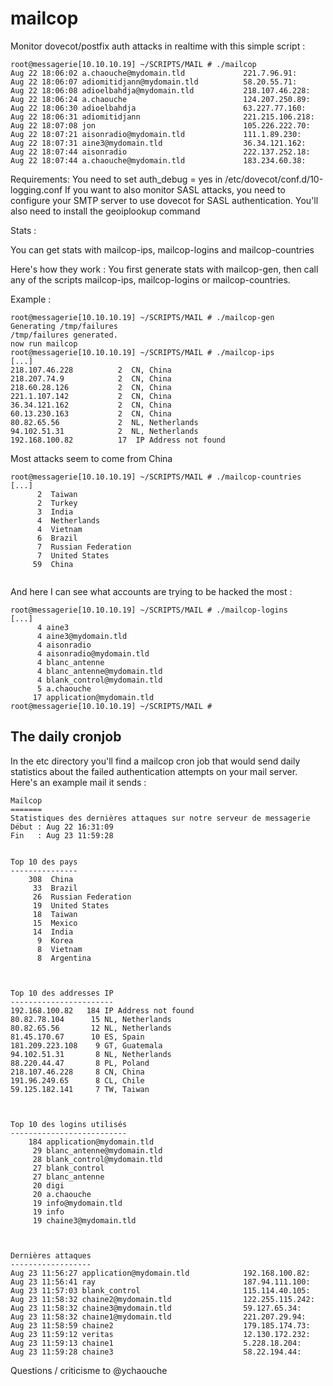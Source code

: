 # mailcop

 Monitor dovecot/postfix auth attacks in realtime with this simple script :
```
root@messagerie[10.10.10.19] ~/SCRIPTS/MAIL # ./mailcop
Aug 22 18:06:02 a.chaouche@mydomain.tld             221.7.96.91:
Aug 22 18:06:07 adiomitidjann@mydomain.tld          58.20.55.71:
Aug 22 18:06:08 adioelbahdja@mydomain.tld           218.107.46.228:
Aug 22 18:06:24 a.chaouche                          124.207.250.89:
Aug 22 18:06:30 adioelbahdja                        63.227.77.160:
Aug 22 18:06:31 adiomitidjann                       221.215.106.218:
Aug 22 18:07:08 jon                                 105.226.222.70:
Aug 22 18:07:21 aisonradio@mydomain.tld             111.1.89.230:
Aug 22 18:07:31 aine3@mydomain.tld                  36.34.121.162:
Aug 22 18:07:44 aisonradio                          222.137.252.18:
Aug 22 18:07:44 a.chaouche@mydomain.tld             183.234.60.38:   
```
Requirements:
You need to set auth_debug = yes in /etc/dovecot/conf.d/10-logging.conf
If you want to also monitor SASL attacks, you need to configure your SMTP server to use dovecot for SASL authentication.
You'll also need to install the geoiplookup command

Stats :

You can get stats with mailcop-ips, mailcop-logins and mailcop-countries

Here's how they work : You first generate stats with mailcop-gen, then call any of the scripts mailcop-ips, mailcop-logins or mailcop-countries.

Example :
```
root@messagerie[10.10.10.19] ~/SCRIPTS/MAIL # ./mailcop-gen
Generating /tmp/failures
/tmp/failures generated.
now run mailcop
root@messagerie[10.10.10.19] ~/SCRIPTS/MAIL # ./mailcop-ips 
[...]
218.107.46.228          2  CN, China
218.207.74.9            2  CN, China
218.60.28.126           2  CN, China
221.1.107.142           2  CN, China
36.34.121.162           2  CN, China
60.13.230.163           2  CN, China
80.82.65.56             2  NL, Netherlands
94.102.51.31            2  NL, Netherlands
192.168.100.82          17  IP Address not found
```
Most attacks seem to come from China
```
root@messagerie[10.10.10.19] ~/SCRIPTS/MAIL # ./mailcop-countries 
[...]
      2  Taiwan
      2  Turkey
      3  India
      4  Netherlands
      4  Vietnam
      6  Brazil
      7  Russian Federation
      7  United States
     59  China
     
```
And here I can see what accounts are trying to be hacked the most :
```
root@messagerie[10.10.10.19] ~/SCRIPTS/MAIL # ./mailcop-logins 
[...]
      4 aine3
      4 aine3@mydomain.tld
      4 aisonradio
      4 aisonradio@mydomain.tld
      4 blanc_antenne
      4 blanc_antenne@mydomain.tld
      4 blank_control@mydomain.tld
      5 a.chaouche
     17 application@mydomain.tld
root@messagerie[10.10.10.19] ~/SCRIPTS/MAIL # 
```

## The daily cronjob

In the etc directory you'll find a mailcop cron job that would send daily statistics about the failed authentication attempts on your mail server. Here's an example mail it sends : 

```
Mailcop
=======
Statistiques des dernières attaques sur notre serveur de messagerie
Début : Aug 22 16:31:09
Fin   : Aug 23 11:59:28


Top 10 des pays
---------------
    308  China
     33  Brazil
     26  Russian Federation
     19  United States
     18  Taiwan
     15  Mexico
     14  India
      9  Korea
      8  Vietnam
      8  Argentina



Top 10 des addresses IP
-----------------------
192.168.100.82   184 IP Address not found
80.82.78.104      15 NL, Netherlands  
80.82.65.56       12 NL, Netherlands  
81.45.170.67      10 ES, Spain  
181.209.223.108    9 GT, Guatemala  
94.102.51.31       8 NL, Netherlands  
88.220.44.47       8 PL, Poland  
218.107.46.228     8 CN, China  
191.96.249.65      8 CL, Chile  
59.125.182.141     7 TW, Taiwan  



Top 10 des logins utilisés
--------------------------
    184 application@mydomain.tld
     29 blanc_antenne@mydomain.tld
     28 blank_control@mydomain.tld
     27 blank_control
     27 blanc_antenne
     20 digi
     20 a.chaouche
     19 info@mydomain.tld
     19 info
     19 chaine3@mydomain.tld



Dernières attaques
------------------
Aug 23 11:56:27 application@mydomain.tld            192.168.100.82:
Aug 23 11:56:41 ray                                 187.94.111.100:
Aug 23 11:57:03 blank_control                       115.114.40.105:
Aug 23 11:58:32 chaine2@mydomain.tld                122.255.115.242:
Aug 23 11:58:32 chaine3@mydomain.tld                59.127.65.34:
Aug 23 11:58:32 chaine1@mydomain.tld                221.207.29.94:
Aug 23 11:58:59 chaine2                             179.185.174.73:
Aug 23 11:59:12 veritas                             12.130.172.232:
Aug 23 11:59:13 chaine1                             5.228.18.204:
Aug 23 11:59:28 chaine3                             58.22.194.44:

```


Questions / criticisme to @ychaouche

